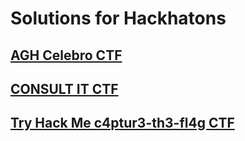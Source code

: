 # Solutions for Hackhatons

## [AGH Celebro CTF](https://github.com/JakubMlocek/CTF/tree/main/CELEBRO_CTF_2022) 
## [CONSULT IT CTF](https://github.com/JakubMlocek/CTF/tree/main/CONSULT_IT_CTF_2022) 
## [Try Hack Me c4ptur3-th3-fl4g CTF](https://github.com/JakubMlocek/CTF/tree/main/THM-c4ptur3-th3-fl4g-CTF) 